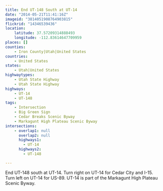 ```yaml
---
title: End UT-148 South at UT-14
date: "2014-05-21T11:41:16Z"
imageid: "3814051908764903815"
flickrid: "14346539436"
location:
    latitude: 37.57209314888493
    longitude: -112.83614647709959
places: []
counties:
    - Iron County|Utah|United States
countries:
    - United States
states:
    - Utah|United States
highwaytypes:
    - Utah State Highway
    - Utah State Highway
highways:
    - UT-14
    - UT-148
tags:
    - Intersection
    - Big Green Sign
    - Cedar Breaks Scenic Byway
    - Markagunt High Plateau Scenic Byway
intersections:
    - overlap1: null
      overlap2: null
      highways1:
        - UT-14
      highways2:
        - UT-148

---
```

End UT-148 south at UT-14.  Turn right on UT-14 for Cedar City and I-15.  Turn left on UT-14 for US-89.  UT-14 is part of the Markagunt High Plateau Scenic Byway.